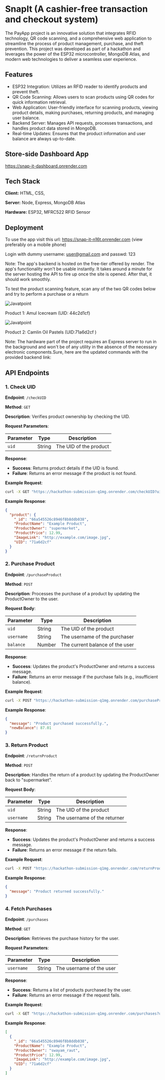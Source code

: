 
# SnapIt (A cashier-free transaction and checkout system)
The PayApp project is an innovative solution that integrates RFID technology, QR code scanning, and a comprehensive web application to streamline the process of product management, purchase, and theft prevention. This project was developed as part of a hackathon and leverages the power of the ESP32 microcontroller, MongoDB Atlas, and modern web technologies to deliver a seamless user experience.



## Features

- ESP32 Integration: Utilizes an RFID reader to identify products and prevent theft.
- QR Code Scanning: Allows users to scan products using QR codes for quick information retrieval.
- Web Application: User-friendly interface for scanning products, viewing product details, making purchases, returning products, and managing user balance.
- Backend Server: Manages API requests, processes transactions, and handles product data stored in MongoDB.
- Real-time Updates: Ensures that the product information and user balance are always up-to-date.

## Store-side Dashboard App
https://snap-it-dashboard.onrender.com


## Tech Stack

**Client:** HTML, CSS,

**Server:** Node, Express, MongoDB Atlas

**Hardware:** ESP32, MFRC522 RFID Sensor


## Deployment
To use the app visit this url:
https://snap-it-n16t.onrender.com (view preferably on a mobile phone)

Login with dummy username: user@gmail.com and passwd: 123

Note: The app's backend is hosted on the free-tier offered by render. The app's functionality won't be usable instantly. It takes around a minute for the server hosting the API to fire up once the site is opened. After that, it should work smoothly.

To test the product scanning feature, scan any of the two QR codes below and try to perform a purchase or a return

![Javatpoint](https://i.ibb.co/7V2DF0w/Amul.png)

Product 1: Amul Icecream (UID: 44c2d1cf)


![Javatpoint](https://i.ibb.co/7V2DF0w/Amul.png) 

Product 2: Camlin Oil Pastels (UID:71a6d2cf ) 


Note: The hardware part of the project requires an Express server to run in the background and won't be of any utility in the absence of the necessary electronic components.Sure, here are the updated commands with the provided backend link:

## API Endpoints

### 1. Check UID

**Endpoint**: `/checkUID`

**Method**: `GET`

**Description**: Verifies product ownership by checking the UID.

**Request Parameters**:

| Parameter | Type   | Description       |
|-----------|--------|-------------------|
| `uid`     | String | The UID of the product |

**Response**:

- **Success**: Returns product details if the UID is found.
- **Failure**: Returns an error message if the product is not found.

**Example Request**:

```bash
curl -X GET "https://hackathon-submission-q1mg.onrender.com/checkUID?uid=your_uid"
```

**Example Response**:

```json
{
  "product": {
    "_id": "66a545526c8946f8b8ddb038",
    "ProductName": "Example Product",
    "ProductOwner": "supermarket",
    "ProductPrice": 12.99,
    "ImageLink": "http://example.com/image.jpg",
    "UID": "71a6d2cf"
  }
}
```

### 2. Purchase Product

**Endpoint**: `/purchaseProduct`

**Method**: `POST`

**Description**: Processes the purchase of a product by updating the ProductOwner to the user.

**Request Body**:

| Parameter     | Type   | Description                       |
|---------------|--------|-----------------------------------|
| `uid`         | String | The UID of the product            |
| `username`    | String | The username of the purchaser     |
| `balance`     | Number | The current balance of the user   |

**Response**:

- **Success**: Updates the product's ProductOwner and returns a success message.
- **Failure**: Returns an error message if the purchase fails (e.g., insufficient balance).

**Example Request**:

```bash
curl -X POST "https://hackathon-submission-q1mg.onrender.com/purchaseProduct" -H "Content-Type: application/json" -d '{"uid": "71a6d2cf", "username": "swayam_raut", "balance": 100}'
```

**Example Response**:

```json
{
  "message": "Product purchased successfully.",
  "newBalance": 87.01
}
```

### 3. Return Product

**Endpoint**: `/returnProduct`

**Method**: `POST`

**Description**: Handles the return of a product by updating the ProductOwner back to "supermarket".

**Request Body**:

| Parameter  | Type   | Description                  |
|------------|--------|------------------------------|
| `uid`      | String | The UID of the product       |
| `username` | String | The username of the returner |

**Response**:

- **Success**: Updates the product's ProductOwner and returns a success message.
- **Failure**: Returns an error message if the return fails.

**Example Request**:

```bash
curl -X POST "https://hackathon-submission-q1mg.onrender.com/returnProduct" -H "Content-Type: application/json" -d '{"uid": "71a6d2cf", "username": "swayam_raut"}'
```

**Example Response**:

```json
{
  "message": "Product returned successfully."
}
```

### 4. Fetch Purchases

**Endpoint**: `/purchases`

**Method**: `GET`

**Description**: Retrieves the purchase history for the user.

**Request Parameters**:

| Parameter  | Type   | Description               |
|------------|--------|---------------------------|
| `username` | String | The username of the user  |

**Response**:

- **Success**: Returns a list of products purchased by the user.
- **Failure**: Returns an error message if the request fails.

**Example Request**:

```bash
curl -X GET "https://hackathon-submission-q1mg.onrender.com/purchases?username=swayam_raut"
```

**Example Response**:

```json
[
  {
    "_id": "66a545526c8946f8b8ddb038",
    "ProductName": "Example Product",
    "ProductOwner": "swayam_raut",
    "ProductPrice": 12.99,
    "ImageLink": "http://example.com/image.jpg",
    "UID": "71a6d2cf"
  }
]
```


